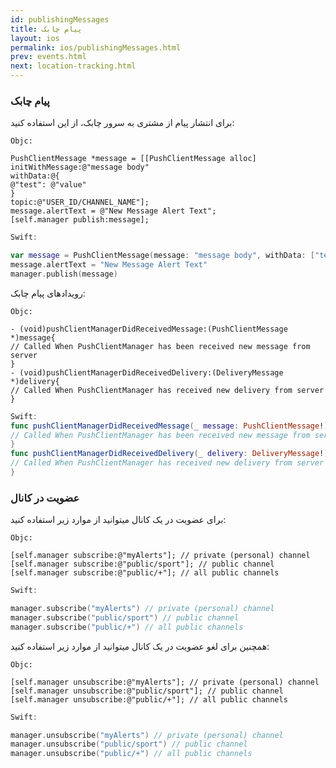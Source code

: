 ```yaml
---
id: publishingMessages
title: پیام چابک
layout: ios
permalink: ios/publishingMessages.html
prev: events.html
next: location-tracking.html
---
```

### پیام چابک

برای انتشار پیام از مشتری به سرور چابک، از این استفاده کنید:

```objc
Objc:

PushClientMessage *message = [[PushClientMessage alloc]
initWithMessage:@"message body"
withData:@{
@"test": @"value"
}
topic:@"USER_ID/CHANNEL_NAME"];
message.alertText = @"New Message Alert Text";
[self.manager publish:message];
```
```swift
Swift:

var message = PushClientMessage(message: "message body", withData: ["test": "value"], topic: "USER_ID/CHANNEL_NAME")
message.alertText = "New Message Alert Text"
manager.publish(message)
```
رویدادهای پیام چابک:

```objc
Objc:

- (void)pushClientManagerDidReceivedMessage:(PushClientMessage *)message{
// Called When PushClientManager has been received new message from server
}
- (void)pushClientManagerDidReceivedDelivery:(DeliveryMessage *)delivery{
// Called When PushClientManager has received new delivery from server
}
```
```swift
Swift:
func pushClientManagerDidReceivedMessage(_ message: PushClientMessage!) {
// Called When PushClientManager has been received new message from server
}
func pushClientManagerDidReceivedDelivery(_ delivery: DeliveryMessage!) {
// Called When PushClientManager has received new delivery from server
}
```
### عضویت در کانال


برای عضویت در یک کانال میتوانید از موارد زیر استفاده کنید: 

``` objc
Objc: 

[self.manager subscribe:@"myAlerts"]; // private (personal) channel 
[self.manager subscribe:@"public/sport"]; // public channel 
[self.manager subscribe:@"public/+"]; // all public channels 

```
```swift
Swift: 

manager.subscribe("myAlerts") // private (personal) channel 
manager.subscribe("public/sport") // public channel 
manager.subscribe("public/+") // all public channels 

``` 
 همچنین برای لغو عضویت در یک کانال میتوانید از موارد زیر استفاده کنید:

``` objc
Objc: 

[self.manager unsubscribe:@"myAlerts"]; // private (personal) channel 
[self.manager unsubscribe:@"public/sport"]; // public channel 
[self.manager unsubscribe:@"public/+"]; // all public channels 

```
```swift
Swift: 

manager.unsubscribe("myAlerts") // private (personal) channel 
manager.unsubscribe("public/sport") // public channel 
manager.unsubscribe("public/+") // all public channels 

``` 
